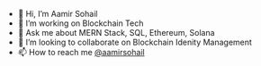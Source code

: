 - 👋 Hi, I’m Aamir Sohail
- 👀 I’m working on Blockchain Tech
- 🌱 Ask me about MERN Stack, SQL, Ethereum, Solana
- 💞️ I’m looking to collaborate on Blockchain Idenity Management
- 📫 How to reach me [@aamirsohail](https://twitter.com/webtech_Pak)

<!---
assohail/assohail is a ✨ special ✨ repository because its `README.md` (this file) appears on your GitHub profile.
You can click the Preview link to take a look at your changes.
--->
